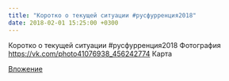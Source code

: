 ```yaml
---
title: "Коротко о текущей ситуации #русфурренция2018"
date: 2018-02-01 15:25:00 +0300
---
```


Коротко о текущей ситуации #русфурренция2018
Фотография
<a class="vk-attach" href="https://vk.com/photo41076938_456242774">https://vk.com/photo41076938_456242774</a>
Карта

<a class="vk-attach" href="https://vk.com/photo41076938_456242774">Вложение</a>
